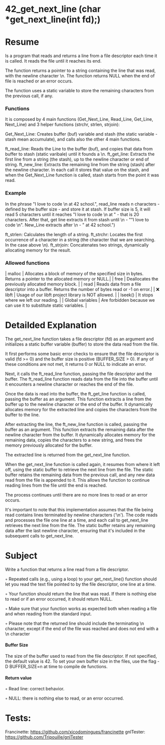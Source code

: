 # 42_get_next_line (char *get_next_line(int fd);)

# Resume

Is a program that reads and returns a line from a file descriptor each time it is called. It reads the file until it reaches its end.

The function returns a pointer to a string containing the line that was read, with the newline character \n. The function returns NULL when the end of file is reached or an error occurs. 

The function uses a static variable to store the remaining characters from the previous call, if any.

### Functions 
It is composed by 4 main functions (Get_Next_Line, Read_Line, Get_Line, Next_Line) and 3 helper functions (strchr, strlen, strjoin):

Get_Next_Line: Creates buffer (buf) variable and stash (the static variable - stash mean accumulate), and calls also the other 4 main functions.

ft_read_line: Reads the Line to the buffer (buf), and copies that data from buffer to stash (static varibale) until it founds a \n.
ft_get_line: Extracts the first line from a string (the stash), up to the newline character or end of string.
ft_new_line: Extracts the remaining line from the string (stash) after the newline character. In each call it stores that value on the stash, and when the Get_Next_Line function is called, stash starts from the point it was read. 

### Example
In the phrase "I love to code \n at 42 school.", read_line reads n characters - defined by the buffer size - and store it at stash. If buffer size is 5, it will read 5 characters until it reaches "I love to code \n at " - that is 20 characters. 
After that, get line extracts it from stash until \n - ""I love to code \n". New_Line extracts after \n - " at 42 school.")

ft_strlen: Calculates the length of a string.
ft_strchr: Locates the first occurrence of a character in a string (the character that we are searching. In the case above \n).
ft_strjoin: Concatenates two strings, dynamically allocating memory for the result.

### Allowed functions
| malloc	| Allocates a block of memory of the specified size in bytes. Returns a pointer to the allocated memory or NULL.|
| free | Deallocates the previously allocated memory block. |
| read | Reads data from a file descriptor into a buffer. Returns the number of bytes read or -1 on error.|
| ❌ libft |	Usage of our libft project library is NOT allowed. |
| lseek() | It stops where we left our reading. | 
| Global variables | Are forbidden because we can use it to substitute static variables. |

# Detailded Explanation
The get_next_line function takes a file descriptor (fd) as an argument and initializes a static buffer variable (buffer) to store the data read from the file.

It first performs some basic error checks to ensure that the file descriptor is valid (fd >= 0) and the buffer size is positive (BUFFER_SIZE > 0). If any of these conditions are not met, it returns 0 or NULL to indicate an error.

Next, it calls the ft_read_line function, passing the file descriptor and the buffer. The ft_read_line function reads data from the file into the buffer until it encounters a newline character or reaches the end of the file.

Once the data is read into the buffer, the ft_get_line function is called, passing the buffer as an argument. This function extracts a line from the buffer up to the newline character or the end of the buffer. It dynamically allocates memory for the extracted line and copies the characters from the buffer to the line.

After extracting the line, the ft_new_line function is called, passing the buffer as an argument. This function extracts the remaining data after the newline character from the buffer. It dynamically allocates memory for the remaining data, copies the characters to a new string, and frees the memory previously allocated for the buffer.

The extracted line is returned from the get_next_line function.

When the get_next_line function is called again, it resumes from where it left off, using the static buffer to retrieve the next line from the file. The static buffer retains the remaining data from the previous call, and any new data read from the file is appended to it. This allows the function to continue reading lines from the file until the end is reached.

The process continues until there are no more lines to read or an error occurs.

It's important to note that this implementation assumes that the file being read contains lines terminated by newline characters ('\n'). The code reads and processes the file one line at a time, and each call to get_next_line retrieves the next line from the file. The static buffer retains any remaining data after the last newline character, ensuring that it's included in the subsequent calls to get_next_line.

# Subject
Write a function that returns a line read from a file descriptor.

◦ Repeated calls (e.g., using a loop) to your get_next_line() function should let you read the text file pointed to by the file descriptor, one line at a time.

◦ Your function should return the line that was read. If there is nothing else to read or if an error occurred, it should return NULL.

◦ Make sure that your function works as expected both when reading a file and when reading from the standard input.

◦ Please note that the returned line should include the terminating \n character, except if the end of the file was reached and does not end with a \n character

#### Buffer Size
The size of the buffer used to read from the file descriptor. If not specified, the default value is 42. To set your own buffer size in the files, use the flag -D BUFFER_SIZE=n at time to compile de functions.

#### Return value
◦ Read line: correct behavior.

◦ NULL: there is nothing else to read, or an error occurred.

# Tests:
Francinette: https://github.com/xicodomingues/francinette
gnlTester: https://github.com/Tripouille/gnlTester
